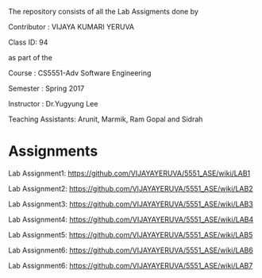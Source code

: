 The repository consists of all the Lab Assigments done by

Contributor : VIJAYA KUMARI YERUVA

Class ID: 94

as part of the

Course : CS5551-Adv Software Engineering

Semester : Spring 2017

Instructor : Dr.Yugyung Lee

Teaching Assistants: Arunit, Marmik, Ram Gopal and Sidrah


# Assignments

Lab Assignment1: https://github.com/VIJAYAYERUVA/5551_ASE/wiki/LAB1

Lab Assignment2: https://github.com/VIJAYAYERUVA/5551_ASE/wiki/LAB2

Lab Assignment3: https://github.com/VIJAYAYERUVA/5551_ASE/wiki/LAB3

Lab Assignment4: https://github.com/VIJAYAYERUVA/5551_ASE/wiki/LAB4

Lab Assignment5: https://github.com/VIJAYAYERUVA/5551_ASE/wiki/LAB5

Lab Assignment6: https://github.com/VIJAYAYERUVA/5551_ASE/wiki/LAB6

Lab Assignment6: https://github.com/VIJAYAYERUVA/5551_ASE/wiki/LAB7
